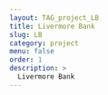 ```yaml
---
layout: TAG_project_LB
title: Livermore Bank
slug: LB
category: project
menu: false
order: 1
description: >
  Livermore Bank
---
```

